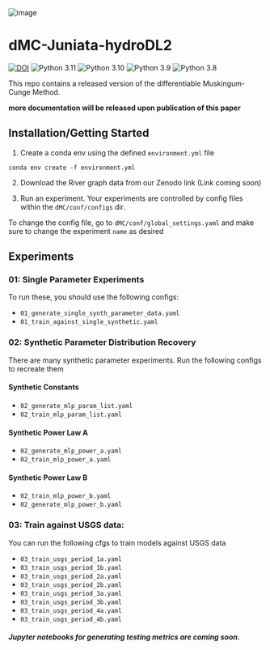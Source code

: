 <img alt="image" src="https://github.com/mhpi/dMC-Juniata-hydroDL2/assets/16233925/c93f352c-648d-40cb-bee7-2ee8916d4e89">


# dMC-Juniata-hydroDL2

[![DOI](https://zenodo.org/badge/719824272.svg)](https://zenodo.org/doi/10.5281/zenodo.10183448)
![Python 3.11](https://img.shields.io/badge/python-3.11-blue.svg)
![Python 3.10](https://img.shields.io/badge/python-3.10-blue.svg)
![Python 3.9](https://img.shields.io/badge/python-3.9-blue.svg)
![Python 3.8](https://img.shields.io/badge/python-3.8-blue.svg)

This repo contains a released version of the differentiable Muskingum-Cunge Method. 

__more documentation will be released upon publication of this paper__

## Installation/Getting Started

1. Create a conda env using the defined `environment.yml` file

```shell
conda env create -f environment.yml
```

2. Download the River graph data from our Zenodo link (Link coming soon)

3. Run an experiment. Your experiments are controlled by config files within the `dMC/conf/configs` dir.

To change the config file, go to `dMC/conf/global_settings.yaml` and make sure to change the experiment `name` as desired
## Experiments

### 01: Single Parameter Experiments
To run these, you should use the following configs:
- `01_generate_single_synth_parameter_data.yaml`
- `01_train_against_single_synthetic.yaml`

### 02: Synthetic Parameter Distribution Recovery

There are many synthetic parameter experiments. Run the following configs to recreate them

#### Synthetic Constants
- `02_generate_mlp_param_list.yaml`
- `02_train_mlp_param_list.yaml`

#### Synthetic Power Law A
- `02_generate_mlp_power_a.yaml`
- `02_train_mlp_power_a.yaml`

#### Synthetic Power Law B
- `02_train_mlp_power_b.yaml`
- `02_generate_mlp_power_b.yaml`

### 03: Train against USGS data:
You can run the following cfgs to train models against USGS data
- `03_train_usgs_period_1a.yaml`
- `03_train_usgs_period_1b.yaml`
- `03_train_usgs_period_2a.yaml`
- `03_train_usgs_period_2b.yaml`
- `03_train_usgs_period_3a.yaml`
- `03_train_usgs_period_3b.yaml`
- `03_train_usgs_period_4a.yaml`
- `03_train_usgs_period_4b.yaml`

##### Jupyter notebooks for generating testing metrics are coming soon. 




